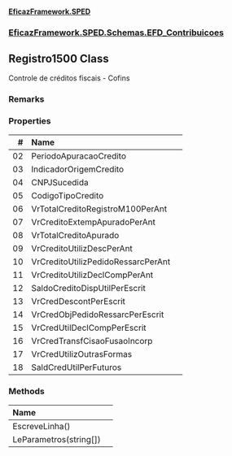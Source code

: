 #### [EficazFramework.SPED](EficazFrameworkSPED.md 'EficazFramework SPED')
### [EficazFramework.SPED.Schemas.EFD_Contribuicoes](EficazFramework.SPED.Schemas.EFD_Contribuicoes.md 'EficazFramework.SPED.Schemas.EFD_Contribuicoes')

## Registro1500 Class

Controle de créditos fiscais - Cofins

### Remarks
### Properties

| # | Name | |
| ---: | :--- | :--- |
| 02 | PeriodoApuracaoCredito |  |
| 03 | IndicadorOrigemCredito |  |
| 04 | CNPJSucedida |  |
| 05 | CodigoTipoCredito |  |
| 06 | VrTotalCreditoRegistroM100PerAnt |  |
| 07 | VrCreditoExtempApuradoPerAnt |  |
| 08 | VrTotalCreditoApurado |  |
| 09 | VrCreditoUtilizDescPerAnt |  |
| 10 | VrCreditoUtilizPedidoRessarcPerAnt |  |
| 11 | VrCreditoUtilizDeclCompPerAnt |  |
| 12 | SaldoCreditoDispUtilPerEscrit |  |
| 13 | VrCredDescontPerEscrit |  |
| 14 | VrCredObjPedidoRessarcPerEscrit |  |
| 15 | VrCredUtilDeclCompPerEscrit |  |
| 16 | VrCredTransfCisaoFusaoIncorp |  |
| 17 | VrCredUtilizOutrasFormas |  |
| 18 | SaldCredUtilPerFuturos |  |
### Methods

| Name | |
| :--- | :--- |
| EscreveLinha() |  |
| LeParametros(string[]) |  |

